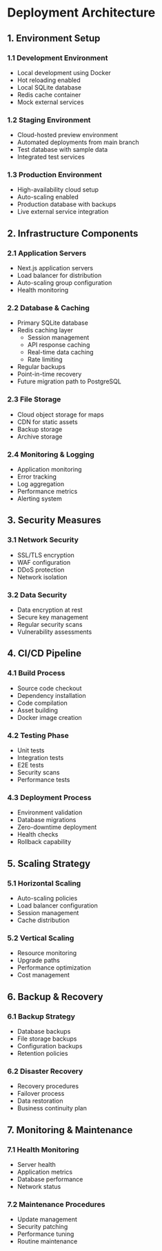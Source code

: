 # Deployment Architecture

## 1. Environment Setup

### 1.1 Development Environment
- Local development using Docker
- Hot reloading enabled
- Local SQLite database
- Redis cache container
- Mock external services

### 1.2 Staging Environment
- Cloud-hosted preview environment
- Automated deployments from main branch
- Test database with sample data
- Integrated test services

### 1.3 Production Environment
- High-availability cloud setup
- Auto-scaling enabled
- Production database with backups
- Live external service integration

## 2. Infrastructure Components

### 2.1 Application Servers
- Next.js application servers
- Load balancer for distribution
- Auto-scaling group configuration
- Health monitoring

### 2.2 Database & Caching
- Primary SQLite database
- Redis caching layer
  - Session management
  - API response caching
  - Real-time data caching
  - Rate limiting
- Regular backups
- Point-in-time recovery
- Future migration path to PostgreSQL

### 2.3 File Storage
- Cloud object storage for maps
- CDN for static assets
- Backup storage
- Archive storage

### 2.4 Monitoring & Logging
- Application monitoring
- Error tracking
- Log aggregation
- Performance metrics
- Alerting system

## 3. Security Measures

### 3.1 Network Security
- SSL/TLS encryption
- WAF configuration
- DDoS protection
- Network isolation

### 3.2 Data Security
- Data encryption at rest
- Secure key management
- Regular security scans
- Vulnerability assessments

## 4. CI/CD Pipeline

### 4.1 Build Process
- Source code checkout
- Dependency installation
- Code compilation
- Asset building
- Docker image creation

### 4.2 Testing Phase
- Unit tests
- Integration tests
- E2E tests
- Security scans
- Performance tests

### 4.3 Deployment Process
- Environment validation
- Database migrations
- Zero-downtime deployment
- Health checks
- Rollback capability

## 5. Scaling Strategy

### 5.1 Horizontal Scaling
- Auto-scaling policies
- Load balancer configuration
- Session management
- Cache distribution

### 5.2 Vertical Scaling
- Resource monitoring
- Upgrade paths
- Performance optimization
- Cost management

## 6. Backup & Recovery

### 6.1 Backup Strategy
- Database backups
- File storage backups
- Configuration backups
- Retention policies

### 6.2 Disaster Recovery
- Recovery procedures
- Failover process
- Data restoration
- Business continuity plan

## 7. Monitoring & Maintenance

### 7.1 Health Monitoring
- Server health
- Application metrics
- Database performance
- Network status

### 7.2 Maintenance Procedures
- Update management
- Security patching
- Performance tuning
- Routine maintenance
